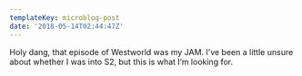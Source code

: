 ```yaml
---
templateKey: microblog-post
date: '2018-05-14T02:44:47Z'
---
```


Holy dang, that episode of Westworld was my JAM. I’ve been a little unsure about whether I was into S2, but this is what I’m looking for.


